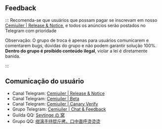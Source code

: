 ## Feedback

::: Recomenda-se que usuários que possam pagar se inscrevam em nosso [Cemiuiler | Release & Notice](https://t.me/s/cemiuiler_release), e todos os anúncios serão postados no Telegram com prioridade

Observação: O grupo de troca é apenas para usuários comunicarem e comentarem bugs, dúvidas do grupo e não podem garantir solução 100%. **Dentro do grupo é proibido conteúdo ilegal**, violar a lei é diretamente banida.

:::
## Comunicação do usuário

- Canal Telegram: [Cemiuiler | Release & Notice](https://t.me/s/cemiuiler_release)
- Canal Telegram: [Cemiuiler | Beta](https://t.me/s/cemiuiler_beta)
- Canal Telegram: [Cemiuiler | Canary Verify](https://t.me/s/cemiuiler_canary_verify)
- Grupo Telegram: [Cemiuiler | Chat & Feedback](https://t.me/cemiuiler)
- Guilda QQ: [Sevtinge の 窝](https://pd.qq.com/s/35ooe0ssj)
- Grupo QQ: [绀漓手持锟斤拷，口中直呼烫烫烫](https://jq.qq.com/?_wv=1027&k=TedCJq8V)
